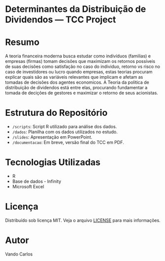 # Determinantes da Distribuição de Dividendos — TCC Project

# Resumo

A teoria financeira moderna busca estudar como indivíduos (familias) e empresas (firmas) tomam decisões que maximizam os retornos possíveis de suas decisões como satisfação no caso do individuo, retorno vs risco no caso de investidores ou lucro quando empresas, estas teorias procuram explicar quais são as variáveis relevantes que implicam e afetam as tomadas de decisões dos agentes economicos. A Teoria da politica de distribuição de dividendos está entre elas, procurando fundamentar a tomada de decições de gestores e maximizar o retorno de seus acionistas.

# Estrutura do Repositório

- `/scripts`: Script R utilizado para análise dos dados.
- `/dados`: Planilha com os dados utilizados no estudo.
- `/slides`: Apresentação em PowerPoint.
- `/documentacao`: Em breve, versão final do TCC em PDF.

# Tecnologias Utilizadas

- R
- Base de dados - Infinity
- Microsoft Excel

# Licença

Distribuído sob licença MIT. Veja o arquivo [LICENSE](LICENSE) para mais informações.

# Autor

Vando Carlos  
